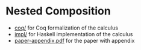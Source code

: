 # Nested Composition #

- [coq/](./coq) for Coq formalization of the calculus
- [impl/](./impl) for Haskell implementation of the calculus
- [paper-appendix.pdf](paper-appendix.pdf) for the paper with appendix
